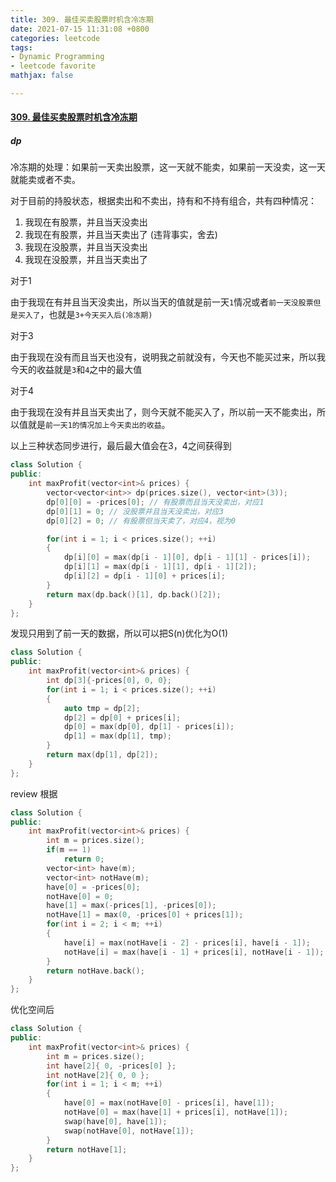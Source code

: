 ```yaml
---
title: 309. 最佳买卖股票时机含冷冻期
date: 2021-07-15 11:31:08 +0800
categories: leetcode
tags: 
- Dynamic Programming
- leetcode favorite
mathjax: false

---
```


#### [309. 最佳买卖股票时机含冷冻期](https://leetcode-cn.com/problems/best-time-to-buy-and-sell-stock-with-cooldown/)

##### dp

冷冻期的处理：如果前一天卖出股票，这一天就不能卖，如果前一天没卖，这一天就能卖或者不卖。

对于目前的持股状态，根据卖出和不卖出，持有和不持有组合，共有四种情况：

1. 我现在有股票，并且当天没卖出
2. 我现在有股票，并且当天卖出了 (违背事实，舍去)
3. 我现在没股票，并且当天没卖出
4. 我现在没股票，并且当天卖出了

对于1

​	由于我现在有并且当天没卖出，所以当天的值就是前一天`1`情况或者`前一天没股票但是买入了`，也就是`3+今天买入后(冷冻期)`

对于3

​	由于我现在没有而且当天也没有，说明我之前就没有，今天也不能买过来，所以我今天的收益就是`3`和`4`之中的最大值

对于4

​	由于我现在没有并且当天卖出了，则今天就不能买入了，所以前一天不能卖出，所以值就是`前一天1的情况加上今天卖出的收益`。



以上三种状态同步进行，最后最大值会在3，4之间获得到

```c++
class Solution {
public:
    int maxProfit(vector<int>& prices) {
        vector<vector<int>> dp(prices.size(), vector<int>(3));
        dp[0][0] = -prices[0]; // 有股票而且当天没卖出，对应1
        dp[0][1] = 0; // 没股票并且当天没卖出，对应3
        dp[0][2] = 0; // 有股票但当天卖了，对应4，视为0

        for(int i = 1; i < prices.size(); ++i)
        {
            dp[i][0] = max(dp[i - 1][0], dp[i - 1][1] - prices[i]);
            dp[i][1] = max(dp[i - 1][1], dp[i - 1][2]);
            dp[i][2] = dp[i - 1][0] + prices[i];
        }
        return max(dp.back()[1], dp.back()[2]);
    }
};
```



发现只用到了前一天的数据，所以可以把S(n)优化为O(1)

```c++
class Solution {
public:
    int maxProfit(vector<int>& prices) {
        int dp[3]{-prices[0], 0, 0};
        for(int i = 1; i < prices.size(); ++i)
        {
            auto tmp = dp[2];
            dp[2] = dp[0] + prices[i];
            dp[0] = max(dp[0], dp[1] - prices[i]);
            dp[1] = max(dp[1], tmp);
        }
        return max(dp[1], dp[2]);
    }
};
```


review
根据
```c++
class Solution {
public:
    int maxProfit(vector<int>& prices) {
        int m = prices.size();
        if(m == 1)
            return 0;
        vector<int> have(m);
        vector<int> notHave(m);
        have[0] = -prices[0];
        notHave[0] = 0;
        have[1] = max(-prices[1], -prices[0]);
        notHave[1] = max(0, -prices[0] + prices[1]);
        for(int i = 2; i < m; ++i)
        {
            have[i] = max(notHave[i - 2] - prices[i], have[i - 1]);
            notHave[i] = max(have[i - 1] + prices[i], notHave[i - 1]);
        }
        return notHave.back();
    }
};
```

优化空间后

```c++
class Solution {
public:
    int maxProfit(vector<int>& prices) {
        int m = prices.size();
        int have[2]{ 0, -prices[0] };
        int notHave[2]{ 0, 0 };
        for(int i = 1; i < m; ++i)
        {
            have[0] = max(notHave[0] - prices[i], have[1]);
            notHave[0] = max(have[1] + prices[i], notHave[1]);
            swap(have[0], have[1]);
            swap(notHave[0], notHave[1]);
        }
        return notHave[1];
    }
};
```
